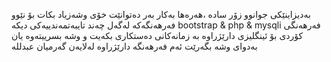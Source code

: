 بەدیزاینێکی جوانوو زۆر سادە ،هەرەها بەکار بەر دەتوانێت خۆی وشەزیاد بکات بۆ نێوو فەرهەنگەکە لەگەل چەند تایبەتمەندییەکی دیکە bootstrap & php & mysqli فەرهەنگی کۆردی بۆ ئینگلیزی دارێژراوە بە زمانەکانی 
دەستکاری بکەیت و وشە بسرییتەوە یان بەدوای وشە بگەرێت ئەم فەرهەنگە دارێژراوە لەلایەن گەرمیان عبدللە
